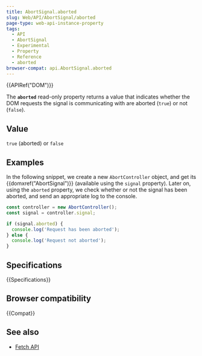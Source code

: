 ```yaml
---
title: AbortSignal.aborted
slug: Web/API/AbortSignal/aborted
page-type: web-api-instance-property
tags:
  - API
  - AbortSignal
  - Experimental
  - Property
  - Reference
  - aborted
browser-compat: api.AbortSignal.aborted
---
```

{{APIRef("DOM")}}

The **`aborted`** read-only property returns a value that indicates whether the DOM requests the signal is communicating with are aborted (`true`) or not (`false`).

## Value

`true` (aborted) or `false`

## Examples

In the following snippet, we create a new `AbortController` object, and get its {{domxref("AbortSignal")}} (available using the `signal` property).
Later on, using the `aborted` property, we check whether or not the signal has been aborted, and send an appropriate log to the console.

```js
const controller = new AbortController();
const signal = controller.signal;

if (signal.aborted) {
  console.log('Request has been aborted');
} else {
  console.log('Request not aborted');
}
```

## Specifications

{{Specifications}}

## Browser compatibility

{{Compat}}

## See also

- [Fetch API](/en-US/docs/Web/API/Fetch_API)
